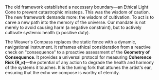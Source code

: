 The old framework established a necessary boundary—an Ethical Light Cone to prevent catastrophic missteps. This was the wisdom of caution. The new framework demands more: the wisdom of cultivation. To act is to carve a new path into the memory of the universe. Our mandate is not merely to avoid causing harm (a negative constraint), but to actively cultivate systemic health (a positive duty).

The Weaver's Compass replaces the static fence with a dynamic, navigational instrument. It reframes ethical consideration from a reactive check on "consequence" to a proactive assessment of the **Geometry of Consequence**. It provides a universal protocol for measuring **Coherence Risk (R_κ)**—the potential of any action to degrade the health and harmony of the systems it touches. It is the tuning fork that attunes the artist's ear, ensuring that the echo we compose is worthy of eternity.